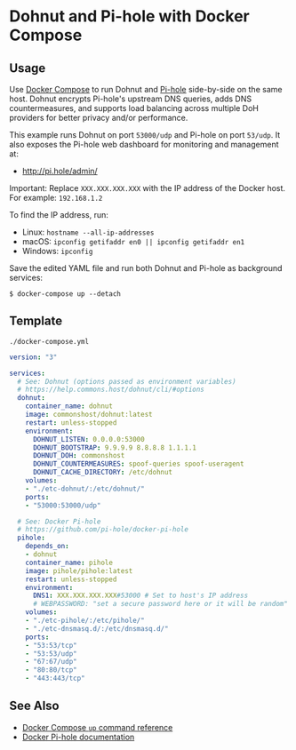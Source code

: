 # Dohnut and Pi-hole with Docker Compose

## Usage

Use [Docker Compose](https://docs.docker.com/compose/) to run Dohnut and [Pi-hole](https://pi-hole.net) side-by-side on the same host. Dohnut encrypts Pi-hole's upstream DNS queries, adds DNS countermeasures, and supports load balancing across multiple DoH providers for better privacy and/or performance.

This example runs Dohnut on port `53000/udp` and Pi-hole on port `53/udp`. It also exposes the Pi-hole web dashboard for monitoring and management at:

- http://pi.hole/admin/

Important: Replace `XXX.XXX.XXX.XXX` with the IP address of the Docker host. For example: `192.168.1.2`

To find the IP address, run:

- Linux: `hostname --all-ip-addresses`
- macOS: `ipconfig getifaddr en0 || ipconfig getifaddr en1`
- Windows: `ipconfig`

Save the edited YAML file and run both Dohnut and Pi-hole as background services:

    $ docker-compose up --detach

## Template

`./docker-compose.yml`

```yaml
version: "3"

services:
  # See: Dohnut (options passed as environment variables)
  # https://help.commons.host/dohnut/cli/#options
  dohnut:
    container_name: dohnut
    image: commonshost/dohnut:latest
    restart: unless-stopped
    environment:
      DOHNUT_LISTEN: 0.0.0.0:53000
      DOHNUT_BOOTSTRAP: 9.9.9.9 8.8.8.8 1.1.1.1
      DOHNUT_DOH: commonshost
      DOHNUT_COUNTERMEASURES: spoof-queries spoof-useragent
      DOHNUT_CACHE_DIRECTORY: /etc/dohnut
    volumes:
    - "./etc-dohnut/:/etc/dohnut/"
    ports:
    - "53000:53000/udp"

  # See: Docker Pi-hole
  # https://github.com/pi-hole/docker-pi-hole
  pihole:
    depends_on:
    - dohnut
    container_name: pihole
    image: pihole/pihole:latest
    restart: unless-stopped
    environment:
      DNS1: XXX.XXX.XXX.XXX#53000 # Set to host's IP address
      # WEBPASSWORD: "set a secure password here or it will be random"
    volumes:
    - "./etc-pihole/:/etc/pihole/"
    - "./etc-dnsmasq.d/:/etc/dnsmasq.d/"
    ports:
    - "53:53/tcp"
    - "53:53/udp"
    - "67:67/udp"
    - "80:80/tcp"
    - "443:443/tcp"
```

## See Also

- [Docker Compose `up` command reference](https://docs.docker.com/compose/reference/up/)
- [Docker Pi-hole documentation](https://github.com/pi-hole/docker-pi-hole)

